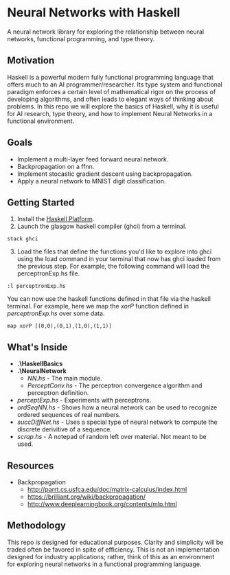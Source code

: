 # Neural Networks with Haskell 
A neural network library for exploring the relationship 
between neural networks, functional programming, and type theory. 

## Motivation 
Haskell is a powerful modern fully functional programming language that offers much to an AI programmer/researcher. Its type system and functional paradigm enforces a certain level of mathematical rigor on the process of developing algorithms, and often leads to elegant ways of thinking about problems. In this repo we will explore the basics of Haskell, why it is useful for AI research, type theory, and how to implement Neural Networks in a functional environment. 

## Goals 
+ Implement a multi-layer feed forward neural network. 
+ Backpropagation on a ffnn. 
+ Implement stocastic gradient descent using backpropagation.
+ Apply a neural network to MNIST digit classification. 

## Getting Started
1. Install the [Haskell Platform](https://www.haskell.org/platform/). 
2. Launch the glasgow haskell compiler (ghci) from a terminal. 
```
stack ghci
```
3. Load the files that define the functions you'd like to explore into ghci using the load command in your terminal that now has ghci loaded from the previous step. For example, the following command will load the perceptronExp.hs file. 
```
:l perceptronExp.hs
```
You can now use the haskell functions defined in that file via the haskell terminal. For example, here we map the *xorP* function defined in *perceptronExp.hs* over some data. 
```
map xorP [(0,0),(0,1),(1,0),(1,1)]
```

## What's Inside
+ **.\HaskellBasics**
+ **.\NeuralNetwork**
    + *NN.hs* - The main module. 
    + *PerceptConv.hs* - The perceptron convergence algorithm and perceptron definition. 
+ *perceptExp.hs* - Experiments with perceptrons. 
+ *ordSeqNN.hs* - Shows how a neural network can be used to recognize ordered sequences of real numbers. 
+ *succDiffNet.hs* - Uses a special type of neural network to compute the discrete derivitive of a sequence. 
+ *scrap.hs* - A notepad of random left over material. Not meant to be used. 

## Resources 
+ Backpropagation
    + http://parrt.cs.usfca.edu/doc/matrix-calculus/index.html
    + https://brilliant.org/wiki/backpropagation/
    + http://www.deeplearningbook.org/contents/mlp.html

## Methodology 
This repo is designed for educational purposes. Clarity and simplicity will be traded often be favored in spite of efficiency. This is not an implementation designed for industry applications; rather, think of this as an environment for exploring neural networks in a functional programming language. 